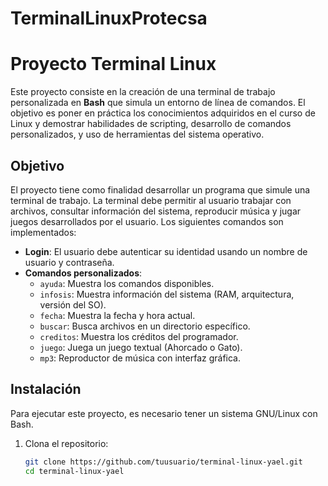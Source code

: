 # TerminalLinuxProtecsa

# Proyecto Terminal Linux

Este proyecto consiste en la creación de una terminal de trabajo personalizada en **Bash** que simula un entorno de línea de comandos. El objetivo es poner en práctica los conocimientos adquiridos en el curso de Linux y demostrar habilidades de scripting, desarrollo de comandos personalizados, y uso de herramientas del sistema operativo.

## Objetivo

El proyecto tiene como finalidad desarrollar un programa que simule una terminal de trabajo. La terminal debe permitir al usuario trabajar con archivos, consultar información del sistema, reproducir música y jugar juegos desarrollados por el usuario. Los siguientes comandos son implementados:

- **Login**: El usuario debe autenticar su identidad usando un nombre de usuario y contraseña.
- **Comandos personalizados**: 
  - `ayuda`: Muestra los comandos disponibles.
  - `infosis`: Muestra información del sistema (RAM, arquitectura, versión del SO).
  - `fecha`: Muestra la fecha y hora actual.
  - `buscar`: Busca archivos en un directorio específico.
  - `creditos`: Muestra los créditos del programador.
  - `juego`: Juega un juego textual (Ahorcado o Gato).
  - `mp3`: Reproductor de música con interfaz gráfica.
  
## Instalación

Para ejecutar este proyecto, es necesario tener un sistema GNU/Linux con Bash.

1. Clona el repositorio:
   ```bash
   git clone https://github.com/tuusuario/terminal-linux-yael.git
   cd terminal-linux-yael


